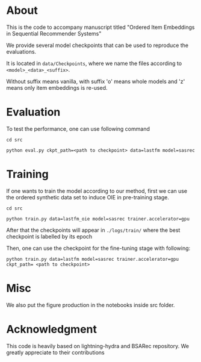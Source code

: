 # About

This is the code to accompany manuscript titled "Ordered Item Embeddings in Sequential Recommender Systems"

We provide several model checkpoints that can be used to reproduce the evaluations.

It is located in `data/Checkpoints`, where we name the files according to `<model>_<data>_<suffix>`.

Without suffix means vanilla, with suffix 'o' means whole models and 'z' means only item embeddings is re-used.

# Evaluation

To test the performance, one can use following command

```
cd src

python eval.py ckpt_path=<path to checkpoint> data=lastfm model=sasrec

```

# Training

If one wants to train the model according to our method, first we can use the ordered synthetic data set to induce OIE in pre-training stage.

```
cd src

python train.py data=lastfm_oie model=sasrec trainer.accelerator=gpu
```

After that the checkpoints will appear in `./logs/train/` where the best checkpoint is labelled by its epoch

Then, one can use the checkpoint for the fine-tuning stage with following:

```
python train.py data=lastfm model=sasrec trainer.accelerator=gpu ckpt_path= <path to checkpoint>
```

# Misc

We also put the figure production in the notebooks inside src folder.

# Acknowledgment

This code is heavily based on lightning-hydra and BSARec repository. We greatly appreciate to their contributions